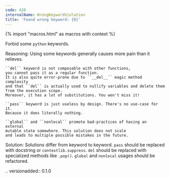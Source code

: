 ```yaml
---
code: 420
internalName: WrongKeywordViolation
title: 'Found wrong keyword: {0}'
---
```


{% import "macros.html" as macros with context %}

Forbid some `python` keywords.

Reasoning: Using some keywords generally causes more pain than it
relieves.

    ``del`` keyword is not composable with other functions,
    you cannot pass it as a regular function.
    It is also quite error-prone due to ``__del__`` magic method complexity
    and that ``del`` is actually used to nullify variables and delete them
    from the execution scope.
    Moreover, it has a lot of substitutions. You won't miss it!
    
    ``pass`` keyword is just useless by design. There's no use-case for it.
    Because it does literally nothing.
    
    ``global`` and ``nonlocal`` promote bad-practices of having an external
    mutable state somewhere. This solution does not scale
    and leads to multiple possible mistakes in the future.

Solution: Solutions differ from keyword to keyword. `pass` should be
replaced with docstring or `contextlib.suppress`. `del` should be
replaced with specialized methods like `.pop()`. `global` and `nonlocal`
usages should be refactored.

.. versionadded:: 0.1.0